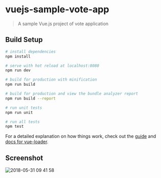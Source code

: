 # vuejs-sample-vote-app

> A sample Vue.js project of vote application

## Build Setup

``` bash
# install dependencies
npm install

# serve with hot reload at localhost:8080
npm run dev

# build for production with minification
npm run build

# build for production and view the bundle analyzer report
npm run build --report

# run unit tests
npm run unit

# run all tests
npm test
```

For a detailed explanation on how things work, check out the [guide](http://vuejs-templates.github.io/webpack/) and [docs for vue-loader](http://vuejs.github.io/vue-loader).

## Screenshot

![2018-05-31 09 41 58](https://user-images.githubusercontent.com/17380752/40754989-49e7799a-64b7-11e8-9091-ada85a7b5e92.png)

